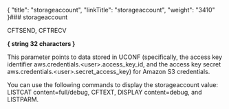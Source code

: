 {
    "title": "storageaccount",
    "linkTitle": "storageaccount",
    "weight": "3410"
}### storageaccount

CFTSEND, CFTRECV

****{ string 32 characters }****

This parameter points to data stored in UCONF (specifically, the access key identifier aws.credentials.&lt;user>.access\_key\_id, and the access key secret aws.credentials.&lt;user>.secret\_access\_key) for Amazon S3 credentials.

You can use the following commands to display the storageaccount value: LISTCAT content=full/debug, CFTEXT, DISPLAY content=debug, and LISTPARM.
